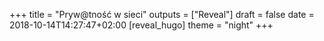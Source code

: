 +++
title = "Pryw@tność w sieci"
outputs = ["Reveal"]
draft = false
date = 2018-10-14T14:27:47+02:00
[reveal_hugo]
theme = "night"
+++
